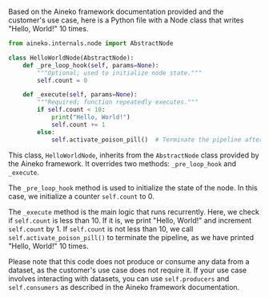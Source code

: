 Based on the Aineko framework documentation provided and the customer's use case, here is a Python file with a Node class that writes "Hello, World!" 10 times.

```python
from aineko.internals.node import AbstractNode

class HelloWorldNode(AbstractNode):
    def _pre_loop_hook(self, params=None):
        """Optional; used to initialize node state."""
        self.count = 0

    def _execute(self, params=None):
        """Required; function repeatedly executes."""
        if self.count < 10:
            print("Hello, World!")
            self.count += 1
        else:
            self.activate_poison_pill()  # Terminate the pipeline after printing 10 times
```

This class, `HelloWorldNode`, inherits from the `AbstractNode` class provided by the Aineko framework. It overrides two methods: `_pre_loop_hook` and `_execute`.

The `_pre_loop_hook` method is used to initialize the state of the node. In this case, we initialize a counter `self.count` to 0.

The `_execute` method is the main logic that runs recurrently. Here, we check if `self.count` is less than 10. If it is, we print "Hello, World!" and increment `self.count` by 1. If `self.count` is not less than 10, we call `self.activate_poison_pill()` to terminate the pipeline, as we have printed "Hello, World!" 10 times.

Please note that this code does not produce or consume any data from a dataset, as the customer's use case does not require it. If your use case involves interacting with datasets, you can use `self.producers` and `self.consumers` as described in the Aineko framework documentation.